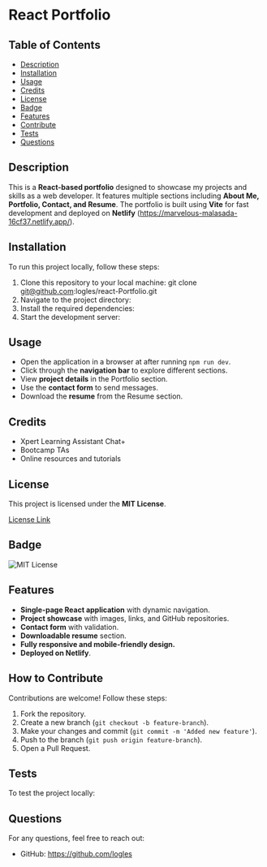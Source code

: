 # React Portfolio

## Table of Contents

- [Description](#description)
- [Installation](#installation)
- [Usage](#usage)
- [Credits](#credits)
- [License](#license)
- [Badge](#badge)
- [Features](#features)
- [Contribute](#contribute)
- [Tests](#tests)
- [Questions](#questions)

## Description

This is a **React-based portfolio** designed to showcase my projects and skills as a web developer. It features multiple sections including **About Me, Portfolio, Contact, and Resume**. The portfolio is built using **Vite** for fast development and deployed on **Netlify** (https://marvelous-malasada-16cf37.netlify.app/).

## Installation

To run this project locally, follow these steps:

1. Clone this repository to your local machine:
   git clone git@github.com:logles/react-Portfolio.git
2. Navigate to the project directory:
3. Install the required dependencies:
4. Start the development server:

## Usage

- Open the application in a browser at after running `npm run dev`.
- Click through the **navigation bar** to explore different sections.
- View **project details** in the Portfolio section.
- Use the **contact form** to send messages.
- Download the **resume** from the Resume section.

## Credits

- Xpert Learning Assistant Chat+
- Bootcamp TAs
- Online resources and tutorials

## License

This project is licensed under the **MIT License**.

[License Link](https://opensource.org/licenses/MIT)

## Badge

![MIT License](https://img.shields.io/badge/License-MIT-yellow.svg)

## Features

- **Single-page React application** with dynamic navigation.
- **Project showcase** with images, links, and GitHub repositories.
- **Contact form** with validation.
- **Downloadable resume** section.
- **Fully responsive and mobile-friendly design.**
- **Deployed on Netlify**.

## How to Contribute

Contributions are welcome! Follow these steps:

1. Fork the repository.
2. Create a new branch (`git checkout -b feature-branch`).
3. Make your changes and commit (`git commit -m 'Added new feature'`).
4. Push to the branch (`git push origin feature-branch`).
5. Open a Pull Request.

## Tests

To test the project locally:

## Questions

For any questions, feel free to reach out:

- GitHub: https://github.com/logles
